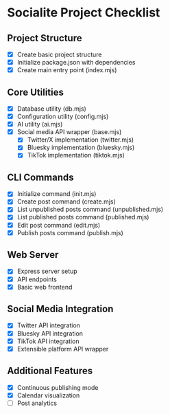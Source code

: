 # Socialite Project Checklist

## Project Structure
- [x] Create basic project structure
- [x] Initialize package.json with dependencies
- [x] Create main entry point (index.mjs)

## Core Utilities
- [x] Database utility (db.mjs)
- [x] Configuration utility (config.mjs)
- [x] AI utility (ai.mjs)
- [x] Social media API wrapper (base.mjs)
  - [x] Twitter/X implementation (twitter.mjs)
  - [x] Bluesky implementation (bluesky.mjs)
  - [x] TikTok implementation (tiktok.mjs)

## CLI Commands
- [x] Initialize command (init.mjs)
- [x] Create post command (create.mjs)
- [x] List unpublished posts command (unpublished.mjs)
- [x] List published posts command (published.mjs)
- [x] Edit post command (edit.mjs)
- [x] Publish posts command (publish.mjs)

## Web Server
- [x] Express server setup
- [x] API endpoints
- [x] Basic web frontend

## Social Media Integration
- [x] Twitter API integration
- [x] Bluesky API integration
- [x] TikTok API integration
- [x] Extensible platform API wrapper

## Additional Features
- [x] Continuous publishing mode
- [x] Calendar visualization
- [ ] Post analytics
